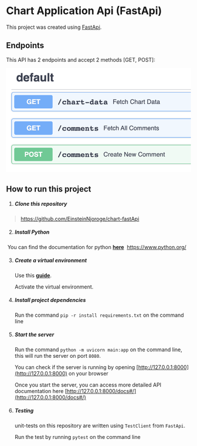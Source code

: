 # Chart Application Api (FastApi)
This project was created using [FastApi](https://fastapi.tiangolo.com/).

## Endpoints
This API has 2 endpoints and accept 2 methods [GET, POST]:

![image info](./docs/endpoints.png)


## How to run this project

1. ##### Clone this repository
> https://github.com/EinsteinNjoroge/chart-fastApi

2. ##### Install Python

​	You can find the documentation for python **[here](https://www.python.org/)**
​	https://www.python.org/

3. ##### Create a virtual environment

    ​Use this [**guide**](http://sourabhbajaj.com/mac-setup/Python/virtualenv.html).

    ​Activate the  virtual environment.

4. ##### Install project dependencies
   Run the command `pip -r install requirements.txt` on the command line

5. ##### Start the server
   Run the command `python -m uvicorn main:app` on the command line, this will run the server on port `8080`.

   You can check if the server is running by opening [http://127.0.0.1:8000](http://127.0.0.1:8000) on your browser 

   Once you start the server, you can access more detailed API documentation here [http://127.0.0.1:8000/docs#/](http://127.0.0.1:8000/docs#/)

6. ##### Testing
   unit-tests on this repository are written using `TestClient` from `FastApi`.

   Run the test by running `pytest` on the command line
